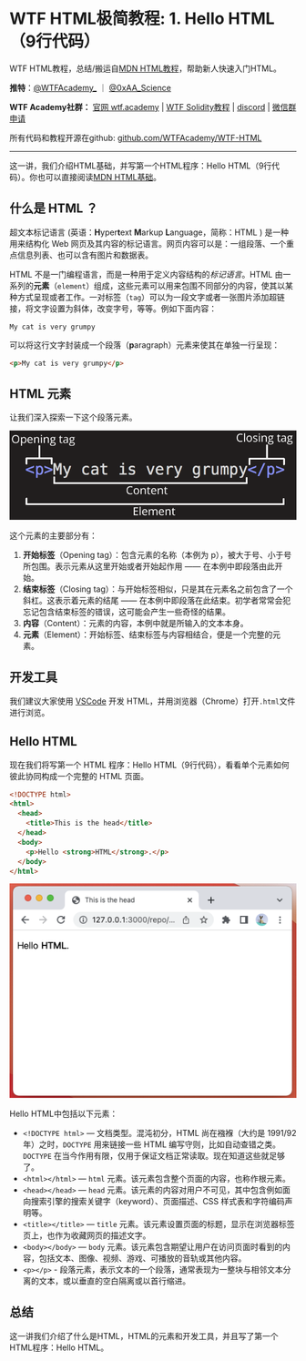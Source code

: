 # WTF HTML极简教程: 1. Hello HTML （9行代码）

WTF HTML教程，总结/搬运自[MDN HTML教程]((https://developer.mozilla.org/zh-CN/docs/Learn/HTML))，帮助新人快速入门HTML。

**推特**：[@WTFAcademy_](https://twitter.com/WTFAcademy_)  ｜ [@0xAA_Science](https://twitter.com/0xAA_Science) 

**WTF Academy社群：** [官网 wtf.academy](https://wtf.academy) | [WTF Solidity教程](https://github.com/AmazingAng/WTFSolidity) | [discord](https://discord.wtf.academy) | [微信群申请](https://docs.google.com/forms/d/e/1FAIpQLSe4KGT8Sh6sJ7hedQRuIYirOoZK_85miz3dw7vA1-YjodgJ-A/viewform?usp=sf_link)

所有代码和教程开源在github: [github.com/WTFAcademy/WTF-HTML](https://github.com/WTFAcademy/WTF-HTML)

---

这一讲，我们介绍HTML基础，并写第一个HTML程序：Hello HTML（9行代码）。你也可以直接阅读[MDN HTML基础](https://developer.mozilla.org/zh-CN/docs/Learn/Getting_started_with_the_web/HTML_basics)。


## 什么是 HTML ？

超文本标记语言 (英语：**H**yper**t**ext **M**arkup **L**anguage，简称：HTML ) 是一种用来结构化 Web 网页及其内容的标记语言。网页内容可以是：一组段落、一个重点信息列表、也可以含有图片和数据表。

HTML 不是一门编程语言，而是一种用于定义内容结构的*标记语言*。HTML 由一系列的**元素**（`element`）组成，这些元素可以用来包围不同部分的内容，使其以某种方式呈现或者工作。一对标签（`tag`）可以为一段文字或者一张图片添加超链接，将文字设置为斜体，改变字号，等等。例如下面内容：

```plain
My cat is very grumpy
```

可以将这行文字封装成一个段落（**p**aragraph）元素来使其在单独一行呈现：

```html
<p>My cat is very grumpy</p>
```

## HTML 元素

让我们深入探索一下这个段落元素。

![HTML 元素](./img/1-1.png)

这个元素的主要部分有：

1. **开始标签**（Opening tag）：包含元素的名称（本例为 p），被大于号、小于号所包围。表示元素从这里开始或者开始起作用 —— 在本例中即段落由此开始。
2. **结束标签**（Closing tag）：与开始标签相似，只是其在元素名之前包含了一个斜杠。这表示着元素的结尾 —— 在本例中即段落在此结束。初学者常常会犯忘记包含结束标签的错误，这可能会产生一些奇怪的结果。
3. **内容**（Content）：元素的内容，本例中就是所输入的文本本身。
4. **元素**（Element）：开始标签、结束标签与内容相结合，便是一个完整的元素。

## 开发工具

我们建议大家使用 [VSCode](https://code.visualstudio.com/download) 开发 HTML，并用浏览器（Chrome）打开`.html`文件进行浏览。

## Hello HTML

现在我们将写第一个 HTML 程序：Hello HTML（9行代码），看看单个元素如何彼此协同构成一个完整的 HTML 页面。

```html
<!DOCTYPE html>
<html>
  <head>
    <title>This is the head</title>
  </head>
  <body>
    <p>Hello <strong>HTML</strong>.</p>
  </body>
</html>
```

![Hello HTML](./img/1-2.png)

Hello HTML中包括以下元素：

- `<!DOCTYPE html>` — 文档类型。混沌初分，HTML 尚在襁褓（大约是 1991/92 年）之时，`DOCTYPE` 用来链接一些 HTML 编写守则，比如自动查错之类。`DOCTYPE` 在当今作用有限，仅用于保证文档正常读取。现在知道这些就足够了。
- `<html></html>` — `html` 元素。该元素包含整个页面的内容，也称作根元素。
- `<head></head>` — `head` 元素。该元素的内容对用户不可见，其中包含例如面向搜索引擎的搜索关键字（keyword）、页面描述、CSS 样式表和字符编码声明等。
- `<title></title>` — `title` 元素。该元素设置页面的标题，显示在浏览器标签页上，也作为收藏网页的描述文字。
- `<body></body>` — `body` 元素。该元素包含期望让用户在访问页面时看到的内容，包括文本、图像、视频、游戏、可播放的音轨或其他内容。
- `<p></p>` - 段落元素，表示文本的一个段落，通常表现为一整块与相邻文本分离的文本，或以垂直的空白隔离或以首行缩进。

## 总结

这一讲我们介绍了什么是HTML，HTML的元素和开发工具，并且写了第一个HTML程序：Hello HTML。